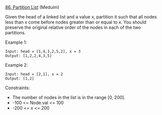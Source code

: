 [86. Partition List](https://leetcode.com/problems/partition-list/) (Meduim)

Given the head of a linked list and a value x, partition it such that all nodes less than x come before nodes greater than or equal to x.
You should preserve the original relative order of the nodes in each of the two partitions.

Example 1:
```
Input: head = [1,4,3,2,5,2], x = 3
Output: [1,2,2,4,3,5]
```

Example 2:
```
Input: head = [2,1], x = 2
Output: [1,2]
```

Constraints:
- The number of nodes in the list is in the range [0, 200].
- -100 <= Node.val <= 100
- -200 <= x <= 200
